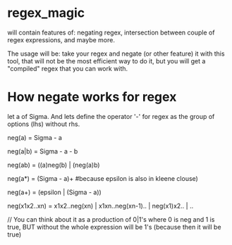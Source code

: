 # regex_magic
will contain features of: negating regex, intersection between couple of regex expressions, and maybe more.

The usage will be: take your regex and negate (or other feature) it with this tool, that will not be the most efficient way to do it,
but you will get a "compiled" regex that you can work with.

# How negate works for regex
let a of Sigma.
And lets define the operator '-' for regex as the group of options (lhs) without rhs.

neg(a) = Sigma - a

neg(a|b) = Sigma - a - b

neg(ab) = ((a)neg(b) | (neg(a)b)

neg(a*) = (Sigma - a)+ #because epsilon is also in kleene clouse)


neg(a+) = (epsilon | (Sigma - a))

neg(x1x2..xn) = x1x2..neg(xn) | x1xn..neg(xn-1).. | neg(x1)x2.. | ..

// You can think about it as a production of 0|1's where 0 is neg and 1 is true, BUT without the whole expression will be 1's (because then it will be true)
